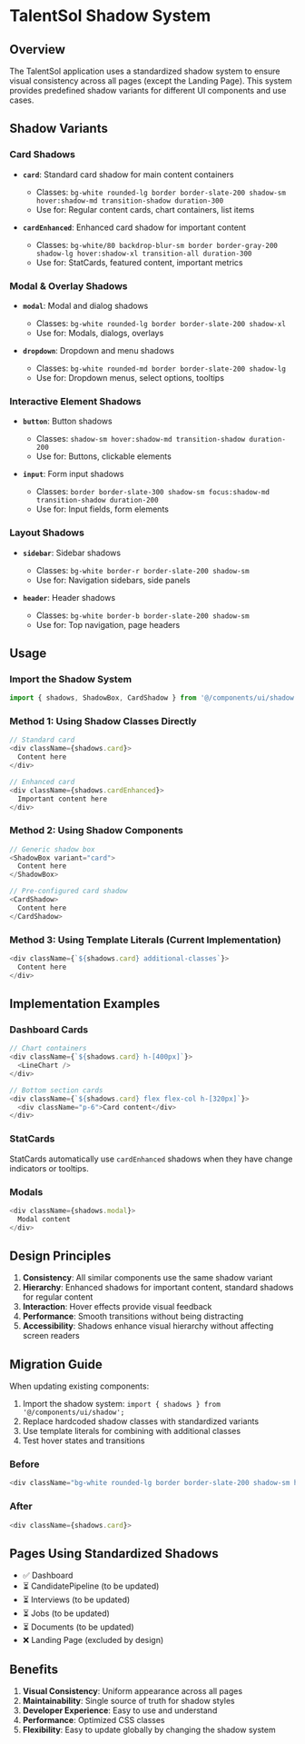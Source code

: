 # TalentSol Shadow System

## Overview

The TalentSol application uses a standardized shadow system to ensure visual consistency across all pages (except the Landing Page). This system provides predefined shadow variants for different UI components and use cases.

## Shadow Variants

### Card Shadows
- **`card`**: Standard card shadow for main content containers
  - Classes: `bg-white rounded-lg border border-slate-200 shadow-sm hover:shadow-md transition-shadow duration-300`
  - Use for: Regular content cards, chart containers, list items

- **`cardEnhanced`**: Enhanced card shadow for important content
  - Classes: `bg-white/80 backdrop-blur-sm border border-gray-200 shadow-lg hover:shadow-xl transition-all duration-300`
  - Use for: StatCards, featured content, important metrics

### Modal & Overlay Shadows
- **`modal`**: Modal and dialog shadows
  - Classes: `bg-white rounded-lg border border-slate-200 shadow-xl`
  - Use for: Modals, dialogs, overlays

- **`dropdown`**: Dropdown and menu shadows
  - Classes: `bg-white rounded-md border border-slate-200 shadow-lg`
  - Use for: Dropdown menus, select options, tooltips

### Interactive Element Shadows
- **`button`**: Button shadows
  - Classes: `shadow-sm hover:shadow-md transition-shadow duration-200`
  - Use for: Buttons, clickable elements

- **`input`**: Form input shadows
  - Classes: `border border-slate-300 shadow-sm focus:shadow-md transition-shadow duration-200`
  - Use for: Input fields, form elements

### Layout Shadows
- **`sidebar`**: Sidebar shadows
  - Classes: `bg-white border-r border-slate-200 shadow-sm`
  - Use for: Navigation sidebars, side panels

- **`header`**: Header shadows
  - Classes: `bg-white border-b border-slate-200 shadow-sm`
  - Use for: Top navigation, page headers

## Usage

### Import the Shadow System

```typescript
import { shadows, ShadowBox, CardShadow } from '@/components/ui/shadow';
```

### Method 1: Using Shadow Classes Directly

```typescript
// Standard card
<div className={shadows.card}>
  Content here
</div>

// Enhanced card
<div className={shadows.cardEnhanced}>
  Important content here
</div>
```

### Method 2: Using Shadow Components

```typescript
// Generic shadow box
<ShadowBox variant="card">
  Content here
</ShadowBox>

// Pre-configured card shadow
<CardShadow>
  Content here
</CardShadow>
```

### Method 3: Using Template Literals (Current Implementation)

```typescript
<div className={`${shadows.card} additional-classes`}>
  Content here
</div>
```

## Implementation Examples

### Dashboard Cards
```typescript
// Chart containers
<div className={`${shadows.card} h-[400px]`}>
  <LineChart />
</div>

// Bottom section cards
<div className={`${shadows.card} flex flex-col h-[320px]`}>
  <div className="p-6">Card content</div>
</div>
```

### StatCards
StatCards automatically use `cardEnhanced` shadows when they have change indicators or tooltips.

### Modals
```typescript
<div className={shadows.modal}>
  Modal content
</div>
```

## Design Principles

1. **Consistency**: All similar components use the same shadow variant
2. **Hierarchy**: Enhanced shadows for important content, standard shadows for regular content
3. **Interaction**: Hover effects provide visual feedback
4. **Performance**: Smooth transitions without being distracting
5. **Accessibility**: Shadows enhance visual hierarchy without affecting screen readers

## Migration Guide

When updating existing components:

1. Import the shadow system: `import { shadows } from '@/components/ui/shadow';`
2. Replace hardcoded shadow classes with standardized variants
3. Use template literals for combining with additional classes
4. Test hover states and transitions

### Before
```typescript
<div className="bg-white rounded-lg border border-slate-200 shadow-sm hover:shadow-md transition-shadow duration-300">
```

### After
```typescript
<div className={shadows.card}>
```

## Pages Using Standardized Shadows

- ✅ Dashboard
- ⏳ CandidatePipeline (to be updated)
- ⏳ Interviews (to be updated)
- ⏳ Jobs (to be updated)
- ⏳ Documents (to be updated)
- ❌ Landing Page (excluded by design)

## Benefits

1. **Visual Consistency**: Uniform appearance across all pages
2. **Maintainability**: Single source of truth for shadow styles
3. **Developer Experience**: Easy to use and understand
4. **Performance**: Optimized CSS classes
5. **Flexibility**: Easy to update globally by changing the shadow system
